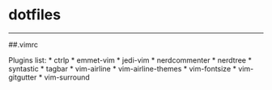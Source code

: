 # dotfiles
----------

##.vimrc

Plugins list:
    * ctrlp 
    * emmet-vim 
    * jedi-vim 
    * nerdcommenter 
    * nerdtree 
    * syntastic 
    * tagbar 
    * vim-airline 
    * vim-airline-themes 
    * vim-fontsize 
    * vim-gitgutter 
    * vim-surround 

